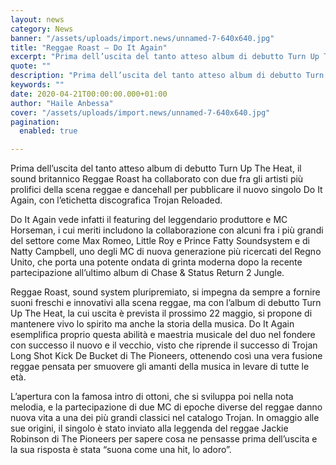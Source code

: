 ```yaml
---
layout: news
category: News
banner: "/assets/uploads/import.news/unnamed-7-640x640.jpg"
title: "Reggae Roast – Do It Again"
excerpt: "Prima dell’uscita del tanto atteso album di debutto Turn Up The Heat, il sound britannico Reggae Roast ha collaborato con due fra gli artisti più prolifici della scena reggae e dancehall per pubblicare il nuovo singolo Do It Again, con l’etichetta discografica Trojan Reloaded. Do It Again vede infatti il featuring del leggendario produttore e [&hellip"
quote: ""
description: "Prima dell’uscita del tanto atteso album di debutto Turn Up The Heat, il sound britannico Reggae Roast ha collaborato con due fra gli artisti più prolifici della scena reggae e dancehall per pubblicare il nuovo singolo Do It Again, con l’etichetta discografica Trojan Reloaded. Do It Again vede infatti il featuring del leggendario produttore e [&hellip"
keywords: ""
date: 2020-04-21T00:00:00.000+01:00
author: "Haile Anbessa"
cover: "/assets/uploads/import.news/unnamed-7-640x640.jpg"
pagination:
  enabled: true

---
```


Prima dell’uscita del tanto atteso album di debutto Turn Up The Heat, il sound britannico Reggae Roast ha collaborato con due fra gli artisti più prolifici della scena reggae e dancehall per pubblicare il nuovo singolo Do It Again, con l’etichetta discografica Trojan Reloaded.

Do It Again vede infatti il featuring del leggendario produttore e MC Horseman, i cui meriti includono la collaborazione con alcuni fra i più grandi del settore come Max Romeo, Little Roy e Prince Fatty Soundsystem e di Natty Campbell, uno degli MC di nuova generazione più ricercati del Regno Unito, che porta una potente ondata di grinta moderna dopo la recente partecipazione all’ultimo album di Chase & Status Return 2 Jungle.

Reggae Roast, sound system pluripremiato, si impegna da sempre a fornire suoni freschi e innovativi alla scena reggae, ma con l’album di debutto Turn Up The Heat, la cui uscita è prevista il prossimo 22 maggio, si propone di mantenere vivo lo spirito ma anche la storia della musica. Do It Again esemplifica proprio questa abilità e maestria musicale del duo nel fondere con successo il nuovo e il vecchio, visto che riprende il successo di Trojan Long Shot Kick De Bucket di The Pioneers, ottenendo così una vera fusione reggae pensata per smuovere gli amanti della musica in levare di tutte le età.

L’apertura con la famosa intro di ottoni, che si sviluppa poi nella nota melodia, e la partecipazione di due MC di epoche diverse del reggae danno nuova vita a una dei più grandi classici nel catalogo Trojan. In omaggio alle sue origini, il singolo è stato inviato alla leggenda del reggae Jackie Robinson di The Pioneers per sapere cosa ne pensasse prima dell’uscita e la sua risposta è stata “suona come una hit, lo adoro”.